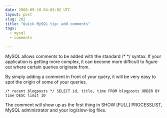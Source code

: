 ```yaml
---
date: 2008-09-10 04:03:02 UTC
layout: post
slug: 202
title: "Quick MySQL tip: add comments"
tags:
  - mysql
  - comments

---
```

<p>MySQL allows comments to be added with the standard /* */ syntax. If your application is getting more complex, it can become more difficult to figure out where certain queries originate from.</p>

<p>By simply adding a comment in front of your query, it will be very easy to spot the origin of some of your queries.</p>

```
/* recent blogposts */ SELECT id, title, time FROM blogposts ORDER BY time DESC limit 10
```

<p>The comment will show up as the first thing in SHOW [FULL] PROCESSLIST, MySQL administrator and your log/slow-log files.</p>


